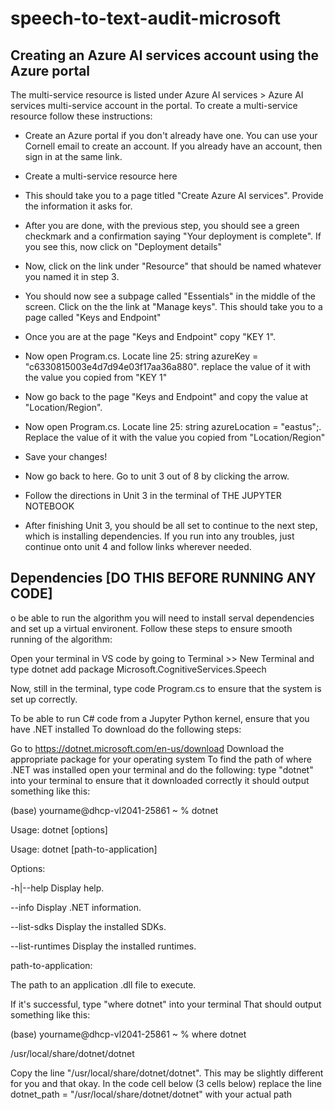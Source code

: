 # speech-to-text-audit-microsoft

## Creating an Azure AI services account using the Azure portal
The multi-service resource is listed under Azure AI services > Azure AI services multi-service account in the portal. To create a multi-service resource follow these instructions:

- Create an Azure portal if you don't already have one. You can use your Cornell email to create an account. If you already have an account, then sign in at the same link.

- Create a multi-service resource here

- This should take you to a page titled "Create Azure AI services". Provide the information it asks for.

- After you are done, with the previous step, you should see a green checkmark and a confirmation saying "Your deployment is complete". If you see this, now click on "Deployment details"

- Now, click on the link under "Resource" that should be named whatever you named it in step 3.

- You should now see a subpage called "Essentials" in the middle of the screen. Click on the the link at "Manage keys". This should take you to a page called "Keys and Endpoint"

- Once you are at the page "Keys and Endpoint" copy "KEY 1".

- Now open Program.cs. Locate line 25: string azureKey = "c6330815003e4d7d94e03f17aa36a880". replace the value of it with the value you copied from "KEY 1"

- Now go back to the page "Keys and Endpoint" and copy the value at "Location/Region".

- Now open Program.cs. Locate line 25: string azureLocation = "eastus";. Replace the value of it with the value you copied from "Location/Region"

- Save your changes!

- Now go back to here. Go to unit 3 out of 8 by clicking the arrow.

- Follow the directions in Unit 3 in the terminal of THE JUPYTER NOTEBOOK

- After finishing Unit 3, you should be all set to continue to the next step, which is installing dependencies. If you run into any troubles, just continue onto unit 4 and follow links wherever needed.

## Dependencies [DO THIS BEFORE RUNNING ANY CODE]
o be able to run the algorithm you will need to install serval dependencies and set up a virtual environent. Follow these steps to ensure smooth running of the algorithm:

Open your terminal in VS code by going to Terminal >> New Terminal and type dotnet add package Microsoft.CognitiveServices.Speech

Now, still in the terminal, type code Program.cs to ensure that the system is set up correctly.

To be able to run C# code from a Jupyter Python kernel, ensure that you have .NET installed To download do the following steps:

Go to https://dotnet.microsoft.com/en-us/download
Download the appropriate package for your operating system
To find the path of where .NET was installed open your terminal and do the following:
type "dotnet" into your terminal to ensure that it downloaded correctly it should output something like this:

(base) yourname@dhcp-vl2041-25861 ~ % dotnet

Usage: dotnet [options]

Usage: dotnet [path-to-application]

Options:

 -h|--help         Display help.

 --info            Display .NET information.

 --list-sdks       Display the installed SDKs.

 --list-runtimes   Display the installed runtimes.

path-to-application:

The path to an application .dll file to execute.

If it's successful, type "where dotnet" into your terminal That should output something like this:

(base) yourname@dhcp-vl2041-25861 ~ % where dotnet

 /usr/local/share/dotnet/dotnet

Copy the line "/usr/local/share/dotnet/dotnet". This may be slightly different for you and that okay. In the code cell below (3 cells below) replace the line dotnet_path = "/usr/local/share/dotnet/dotnet" with your actual path
